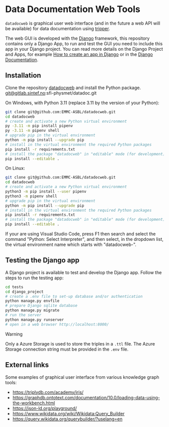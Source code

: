 Data Documentation Web Tools
============================

`datadocweb` is graphical user web interface (and in the future a web API will
be available) for data documentation using [tripper](https://github.com/EMMC-ASBL/tripper/).

The web GUI is developed with the [Django](https://www.djangoproject.com/)
framework, this repository contains only a Django App, to run and test the GUI
you need to include this app in your Django project. You can read more details
on the Django Project and Apps, for example [How to create an app in
Django](https://www.geeksforgeeks.org/how-to-create-an-app-in-django/) or in
the [Django Documentation](https://docs.djangoproject.com/en/5.1/).

Installation
------------

Clone the repository [datadocweb](https://gitlab.sintef.no/sfi-physmet/datadocweb) and install the Python package.
git@gitlab.sintef.no:sfi-physmet/datadoc.git

On Windows, with Python 3.11 (replace 3.11 by the version of your Python):

```sh
git clone git@github.com:EMMC-ASBL/datadocweb.git
cd datadocweb
# create and activate a new Python virtual environment
py -3.11 -m pip install pipenv
py -3.11 -m pipenv shell
# upgrade pip in the virtual environment
python -m pip install --upgrade pip
# install in the virtual environment the required Python packages
pip install -r requirements.txt
# install the package "datadocweb" in "editable" mode (for development)
pip install --editable .
```

On Linux:

```sh
git clone git@github.com:EMMC-ASBL/datadocweb.git
cd datadocweb
# create and activate a new Python virtual environment
python3 -m pip install --user pipenv
python3 -m pipenv shell
# upgrade pip in the virtual environment
python -m pip install --upgrade pip
# install in the virtual environment the required Python packages
pip install -r requirements.txt
# install the package "datadocweb" in "editable" mode (for development)
pip install --editable .
```

If your are using Visual Studio Code, press F1 then search and select the
command "Python: Select Interpreter", and then select, in the dropdown list,
the virtual environment name which starts with "datadocweb-".

Testing the Django app
----------------------

A Django project is available to test and develop the Django app. Follow the
steps to run the testing app:

```sh
cd tests
cd django_project
# create a .env file to set-up database and/or authentication
python manage.py envfile
# prepare Django sqlite database
python manage.py migrate
# run the server
python manage.py runserver
# open in a web browser http://localhost:8000/
```

> [!WARNING]
> Only a Azure Storage is used to store the triples in a ```.ttl``` file. The
> Azure Storage connection string must be provided in the ```.env``` file.

External links
--------------

Some examples of graphical user interface from various knowledge graph tools:

 - https://triplydb.com/academy/iris/
 - https://graphdb.ontotext.com/documentation/10.0/loading-data-using-the-workbench.html
 - https://json-ld.org/playground/
 - https://www.wikidata.org/wiki/Wikidata:Query_Builder
 - https://query.wikidata.org/querybuilder/?uselang=en
